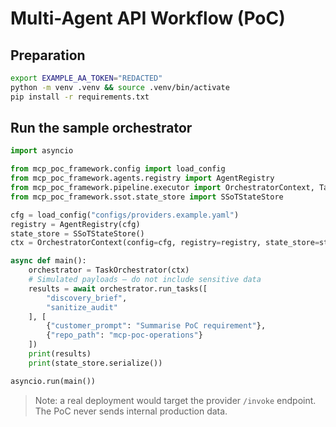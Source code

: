 # Multi-Agent API Workflow (PoC)

## Preparation
```bash
export EXAMPLE_AA_TOKEN="REDACTED"
python -m venv .venv && source .venv/bin/activate
pip install -r requirements.txt
```

## Run the sample orchestrator
```python
import asyncio

from mcp_poc_framework.config import load_config
from mcp_poc_framework.agents.registry import AgentRegistry
from mcp_poc_framework.pipeline.executor import OrchestratorContext, TaskOrchestrator
from mcp_poc_framework.ssot.state_store import SSoTStateStore

cfg = load_config("configs/providers.example.yaml")
registry = AgentRegistry(cfg)
state_store = SSoTStateStore()
ctx = OrchestratorContext(config=cfg, registry=registry, state_store=state_store)

async def main():
    orchestrator = TaskOrchestrator(ctx)
    # Simulated payloads – do not include sensitive data
    results = await orchestrator.run_tasks([
        "discovery_brief",
        "sanitize_audit"
    ], [
        {"customer_prompt": "Summarise PoC requirement"},
        {"repo_path": "mcp-poc-operations"}
    ])
    print(results)
    print(state_store.serialize())

asyncio.run(main())
```

> Note: a real deployment would target the provider `/invoke` endpoint. The PoC never sends internal production data.
